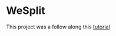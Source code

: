 # WeSplit

This project was a follow along this [tutorial](https://www.hackingwithswift.com/100/swiftui)

